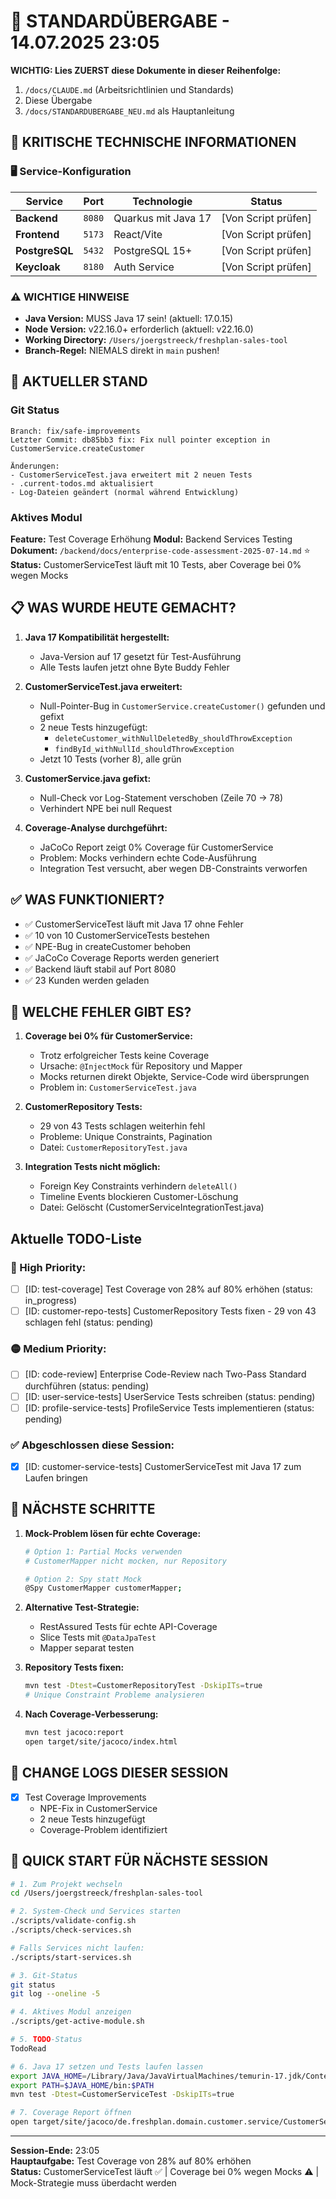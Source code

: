 # 🔄 STANDARDÜBERGABE - 14.07.2025 23:05

**WICHTIG: Lies ZUERST diese Dokumente in dieser Reihenfolge:**
1. `/docs/CLAUDE.md` (Arbeitsrichtlinien und Standards)
2. Diese Übergabe
3. `/docs/STANDARDUBERGABE_NEU.md` als Hauptanleitung

## 🚨 KRITISCHE TECHNISCHE INFORMATIONEN

### 🖥️ Service-Konfiguration
| Service | Port | Technologie | Status |
|---------|------|-------------|--------|
| **Backend** | `8080` | Quarkus mit Java 17 | [Von Script prüfen] |
| **Frontend** | `5173` | React/Vite | [Von Script prüfen] |
| **PostgreSQL** | `5432` | PostgreSQL 15+ | [Von Script prüfen] |
| **Keycloak** | `8180` | Auth Service | [Von Script prüfen] |

### ⚠️ WICHTIGE HINWEISE
- **Java Version:** MUSS Java 17 sein! (aktuell: 17.0.15)
- **Node Version:** v22.16.0+ erforderlich (aktuell: v22.16.0)
- **Working Directory:** `/Users/joergstreeck/freshplan-sales-tool`
- **Branch-Regel:** NIEMALS direkt in `main` pushen!

## 🎯 AKTUELLER STAND

### Git Status
```
Branch: fix/safe-improvements
Letzter Commit: db85bb3 fix: Fix null pointer exception in CustomerService.createCustomer

Änderungen:
- CustomerServiceTest.java erweitert mit 2 neuen Tests
- .current-todos.md aktualisiert
- Log-Dateien geändert (normal während Entwicklung)
```

### Aktives Modul
**Feature:** Test Coverage Erhöhung
**Modul:** Backend Services Testing
**Dokument:** `/backend/docs/enterprise-code-assessment-2025-07-14.md` ⭐
**Status:** CustomerServiceTest läuft mit 10 Tests, aber Coverage bei 0% wegen Mocks

## 📋 WAS WURDE HEUTE GEMACHT?
1. **Java 17 Kompatibilität hergestellt:**
   - Java-Version auf 17 gesetzt für Test-Ausführung
   - Alle Tests laufen jetzt ohne Byte Buddy Fehler

2. **CustomerServiceTest.java erweitert:**
   - Null-Pointer-Bug in `CustomerService.createCustomer()` gefunden und gefixt
   - 2 neue Tests hinzugefügt:
     - `deleteCustomer_withNullDeletedBy_shouldThrowException`
     - `findById_withNullId_shouldThrowException`
   - Jetzt 10 Tests (vorher 8), alle grün

3. **CustomerService.java gefixt:**
   - Null-Check vor Log-Statement verschoben (Zeile 70 → 78)
   - Verhindert NPE bei null Request

4. **Coverage-Analyse durchgeführt:**
   - JaCoCo Report zeigt 0% Coverage für CustomerService
   - Problem: Mocks verhindern echte Code-Ausführung
   - Integration Test versucht, aber wegen DB-Constraints verworfen

## ✅ WAS FUNKTIONIERT?
- ✅ CustomerServiceTest läuft mit Java 17 ohne Fehler
- ✅ 10 von 10 CustomerServiceTests bestehen
- ✅ NPE-Bug in createCustomer behoben
- ✅ JaCoCo Coverage Reports werden generiert
- ✅ Backend läuft stabil auf Port 8080
- ✅ 23 Kunden werden geladen

## 🚨 WELCHE FEHLER GIBT ES?
1. **Coverage bei 0% für CustomerService:**
   - Trotz erfolgreicher Tests keine Coverage
   - Ursache: `@InjectMock` für Repository und Mapper
   - Mocks returnen direkt Objekte, Service-Code wird übersprungen
   - Problem in: `CustomerServiceTest.java`

2. **CustomerRepository Tests:**
   - 29 von 43 Tests schlagen weiterhin fehl
   - Probleme: Unique Constraints, Pagination
   - Datei: `CustomerRepositoryTest.java`

3. **Integration Tests nicht möglich:**
   - Foreign Key Constraints verhindern `deleteAll()`
   - Timeline Events blockieren Customer-Löschung
   - Datei: Gelöscht (CustomerServiceIntegrationTest.java)


## Aktuelle TODO-Liste

### 🔴 High Priority:
- [ ] [ID: test-coverage] Test Coverage von 28% auf 80% erhöhen (status: in_progress)
- [ ] [ID: customer-repo-tests] CustomerRepository Tests fixen - 29 von 43 schlagen fehl (status: pending)

### 🟡 Medium Priority:
- [ ] [ID: code-review] Enterprise Code-Review nach Two-Pass Standard durchführen (status: pending)
- [ ] [ID: user-service-tests] UserService Tests schreiben (status: pending)
- [ ] [ID: profile-service-tests] ProfileService Tests implementieren (status: pending)

### ✅ Abgeschlossen diese Session:
- [x] [ID: customer-service-tests] CustomerServiceTest mit Java 17 zum Laufen bringen

## 🔧 NÄCHSTE SCHRITTE
1. **Mock-Problem lösen für echte Coverage:**
   ```bash
   # Option 1: Partial Mocks verwenden
   # CustomerMapper nicht mocken, nur Repository
   
   # Option 2: Spy statt Mock
   @Spy CustomerMapper customerMapper;
   ```

2. **Alternative Test-Strategie:**
   - RestAssured Tests für echte API-Coverage
   - Slice Tests mit `@DataJpaTest`
   - Mapper separat testen

3. **Repository Tests fixen:**
   ```bash
   mvn test -Dtest=CustomerRepositoryTest -DskipITs=true
   # Unique Constraint Probleme analysieren
   ```

4. **Nach Coverage-Verbesserung:**
   ```bash
   mvn test jacoco:report
   open target/site/jacoco/index.html
   ```

## 📝 CHANGE LOGS DIESER SESSION
- [x] Test Coverage Improvements
  - NPE-Fix in CustomerService
  - 2 neue Tests hinzugefügt
  - Coverage-Problem identifiziert

## 🚀 QUICK START FÜR NÄCHSTE SESSION
```bash
# 1. Zum Projekt wechseln
cd /Users/joergstreeck/freshplan-sales-tool

# 2. System-Check und Services starten
./scripts/validate-config.sh
./scripts/check-services.sh

# Falls Services nicht laufen:
./scripts/start-services.sh

# 3. Git-Status
git status
git log --oneline -5

# 4. Aktives Modul anzeigen
./scripts/get-active-module.sh

# 5. TODO-Status
TodoRead

# 6. Java 17 setzen und Tests laufen lassen
export JAVA_HOME=/Library/Java/JavaVirtualMachines/temurin-17.jdk/Contents/Home
export PATH=$JAVA_HOME/bin:$PATH
mvn test -Dtest=CustomerServiceTest -DskipITs=true

# 7. Coverage Report öffnen
open target/site/jacoco/de.freshplan.domain.customer.service/CustomerService.html
```

---
**Session-Ende:** 23:05  
**Hauptaufgabe:** Test Coverage von 28% auf 80% erhöhen  
**Status:** CustomerServiceTest läuft ✅ | Coverage bei 0% wegen Mocks ⚠️ | Mock-Strategie muss überdacht werden
